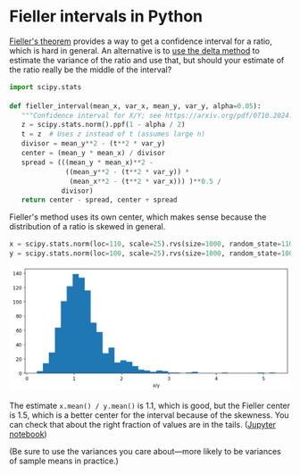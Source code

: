 # Fieller intervals in Python

[Fieller's theorem][] provides a way to get a confidence interval for
a ratio, which is hard in general. An alternative is to
[use the delta method][] to estimate the variance of the ratio and use
that, but should your estimate of the ratio really be the middle of
the interval?

[Fieller's theorem]: https://en.wikipedia.org/wiki/Fieller%27s_theorem
[use the delta method]: /20211230-getting_var_ratio_can_be_hard/ "Getting var(X/Y) can be hard"


```python
import scipy.stats

def fieller_interval(mean_x, var_x, mean_y, var_y, alpha=0.05):
   """Confidence interval for X/Y; see https://arxiv.org/pdf/0710.2024.pdf"""
   z = scipy.stats.norm().ppf(1 - alpha / 2)
   t = z  # Uses z instead of t (assumes large n)
   divisor = mean_y**2 - (t**2 * var_y)
   center = (mean_y * mean_x) / divisor
   spread = (((mean_y * mean_x)**2 -
              ((mean_y**2 - (t**2 * var_y)) *
               (mean_x**2 - (t**2 * var_x))) )**0.5 /
             divisor)
   return center - spread, center + spread
```


Fieller's method uses its own center, which makes sense because the
distribution of a ratio is skewed in general.


```python
x = scipy.stats.norm(loc=110, scale=25).rvs(size=1000, random_state=110)
y = scipy.stats.norm(loc=100, scale=25).rvs(size=1000, random_state=100)
```

<!--
import matplotlib.pyplot as plt

plt.figure(figsize=(10, 4))
plt.hist(x/y, bins=40)
plt.xlabel('x/y')
plt.show()
-->

![histogram](hist.png)


The estimate `x.mean() / y.mean()` is 1.1, which is good, but the
Fieller center is 1.5, which is a better center for the interval
because of the skewness. You can check that about the right fraction
of values are in the tails. ([Jupyter notebook][])

[Jupyter notebook]: https://github.com/ajschumacher/ajschumacher.github.io/blob/master/20230603-fieller_intervals_in_python/fieller.ipynb


(Be sure to use the variances you care about—more likely to be
variances of sample means in practice.)
